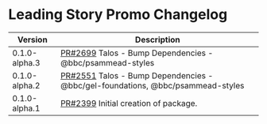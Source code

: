 # Leading Story Promo Changelog

| Version | Description |
|---------|-------------|
| 0.1.0-alpha.3 | [PR#2699](https://github.com/bbc/psammead/pull/2699) Talos - Bump Dependencies - @bbc/psammead-styles |
| 0.1.0-alpha.2 | [PR#2551](https://github.com/bbc/psammead/pull/2551) Talos - Bump Dependencies - @bbc/gel-foundations, @bbc/psammead-styles |
| 0.1.0-alpha.1 | [PR#2399](https://github.com/bbc/psammead/pull/2399) Initial creation of package. |
